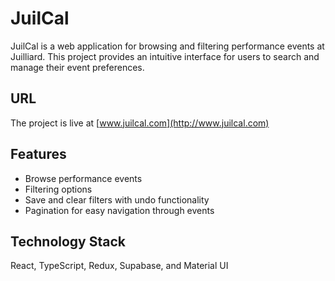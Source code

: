 # JuilCal

JuilCal is a web application for browsing and filtering performance events at Juilliard. This project provides an intuitive interface for users to search and manage their event preferences.

## URL

The project is live at [www.juilcal.com](http://www.juilcal.com)

## Features

- Browse performance events
- Filtering options
- Save and clear filters with undo functionality
- Pagination for easy navigation through events

## Technology Stack

React, TypeScript, Redux, Supabase, and Material UI

